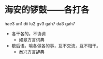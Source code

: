 # 海安的锣鼓——各打各
hae3 un1 dii lu2 gv3 gah7 da3 gah7
+ 各干各的，不协调
  * 如皋方言词典
+ 歇后语。喻各做各的事，互不交流，互不相干。
  * 泰兴方言辞典
